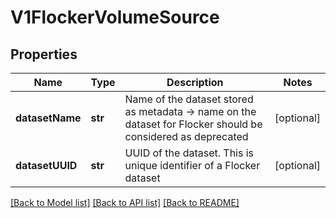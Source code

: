 # V1FlockerVolumeSource

## Properties
Name | Type | Description | Notes
------------ | ------------- | ------------- | -------------
**datasetName** | **str** | Name of the dataset stored as metadata -&gt; name on the dataset for Flocker should be considered as deprecated | [optional] 
**datasetUUID** | **str** | UUID of the dataset. This is unique identifier of a Flocker dataset | [optional] 

[[Back to Model list]](../README.md#documentation-for-models) [[Back to API list]](../README.md#documentation-for-api-endpoints) [[Back to README]](../README.md)


